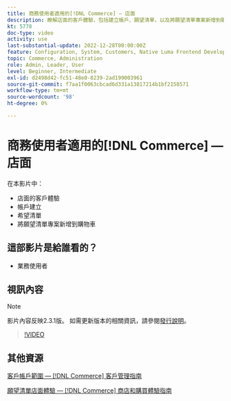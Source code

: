 ```yaml
---
title: 商務使用者適用的[!DNL Commerce] — 店面
description: 瞭解店面的客戶體驗，包括建立帳戶、願望清單，以及將願望清單專案新增到購物車
kt: 5778
doc-type: video
activity: use
last-substantial-update: 2022-12-28T00:00:00Z
feature: Configuration, System, Customers, Native Luma Frontend Development, Page Content, Site Navigation
topic: Commerce, Administration
role: Admin, Leader, User
level: Beginner, Intermediate
exl-id: d2498d42-fc51-48e0-8239-2ad199003961
source-git-commit: f7aa1f0063cbcad6d331a13817214b1bf2158571
workflow-type: tm+mt
source-wordcount: '98'
ht-degree: 0%

---
```


# 商務使用者適用的[!DNL Commerce] — 店面

在本影片中：

- 店面的客戶體驗
- 帳戶建立
- 希望清單
- 將願望清單專案新增到購物車

## 這部影片是給誰看的？

- 業務使用者

## 視訊內容

>[!NOTE]
>
>影片內容反映2.3.1版。 如需更新版本的相關資訊，請參閱[發行說明](https://experienceleague.adobe.com/docs/commerce-operations/release/notes/overview.html?lang=zh-Hant)。

>[!VIDEO](https://video.tv.adobe.com/v/36188?quality=12&learn=on)

## 其他資源

[客戶帳戶範圍 —  [!DNL Commerce] 客戶管理指南](https://experienceleague.adobe.com/docs/commerce-admin/customers/customer-accounts/customer-account-scope.html?lang=zh-Hant)

[願望清單店面體驗 —  [!DNL Commerce] 商店和購買體驗指南](https://experienceleague.adobe.com/docs/commerce-admin/stores-sales/shopper-tools/wish-lists/wishlist-storefront.html?lang=zh-Hant)
